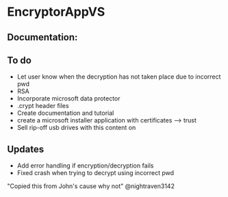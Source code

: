 # EncryptorAppVS

## Documentation:


## To do
* Let user know when the decryption has not taken place due to incorrect pwd
* RSA
* Incorporate microsoft data protector
* .crypt header files
* Create documentation and tutorial
* create a microsoft installer application with certificates --> trust
* Sell rip-off usb drives with this content on

## Updates
* Add error handling if encryption/decryption fails
* Fixed crash when trying to decrypt using incorrect pwd

"Copied this from John's cause why not" @nightraven3142
